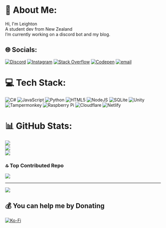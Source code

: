 # 💫 About Me:
Hi, I'm Leighton<br>A student dev from New Zealand<br>I’m currently working on a discord bot and my blog.


## 🌐 Socials:
[![Discord](https://img.shields.io/badge/Discord-%237289DA.svg?logo=discord&logoColor=white)](https://discord.gg/EJaCa7yp) [![Instagram](https://img.shields.io/badge/Instagram-%23E4405F.svg?logo=Instagram&logoColor=white)](https://instagram.com/leighton_075) [![Stack Overflow](https://img.shields.io/badge/-Stackoverflow-FE7A16?logo=stack-overflow&logoColor=white)](https://stackoverflow.com/users/28622808) [![Codepen](https://img.shields.io/badge/Codepen-000000?logo=codepen&logoColor=white)](https://codepen.io/leighton075) [![email](https://img.shields.io/badge/Email-D14836?logo=gmail&logoColor=white)](mailto:leighton@075.it.com) 

# 💻 Tech Stack:
![C#](https://img.shields.io/badge/c%23-%23239120.svg?style=for-the-badge&logo=csharp&logoColor=white) ![JavaScript](https://img.shields.io/badge/javascript-%23323330.svg?style=for-the-badge&logo=javascript&logoColor=%23F7DF1E) ![Python](https://img.shields.io/badge/python-3670A0?style=for-the-badge&logo=python&logoColor=ffdd54) ![HTML5](https://img.shields.io/badge/html5-%23E34F26.svg?style=for-the-badge&logo=html5&logoColor=white) ![NodeJS](https://img.shields.io/badge/node.js-6DA55F?style=for-the-badge&logo=node.js&logoColor=white) ![SQLite](https://img.shields.io/badge/sqlite-%2307405e.svg?style=for-the-badge&logo=sqlite&logoColor=white) ![Unity](https://img.shields.io/badge/unity-%23000000.svg?style=for-the-badge&logo=unity&logoColor=white) ![Tampermonkey](https://img.shields.io/badge/tampermonkey-%2300485B.svg?style=for-the-badge&logo=tampermonkey&logoColor=white) ![Raspberry Pi](https://img.shields.io/badge/-Raspberry_Pi-C51A4A?style=for-the-badge&logo=Raspberry-Pi) ![Cloudflare](https://img.shields.io/badge/Cloudflare-F38020?style=for-the-badge&logo=Cloudflare&logoColor=white) ![Netlify](https://img.shields.io/badge/netlify-%23000000.svg?style=for-the-badge&logo=netlify&logoColor=#00C7B7)
# 📊 GitHub Stats:
![](https://github-readme-stats.vercel.app/api?username=leighton075&theme=material-palenight&hide_border=false&include_all_commits=false&count_private=false)<br/>
![](https://github-readme-streak-stats.herokuapp.com/?user=leighton075&theme=material-palenight&hide_border=false)<br/>
![](https://github-readme-stats.vercel.app/api/top-langs/?username=leighton075&theme=material-palenight&hide_border=false&include_all_commits=false&count_private=false&layout=compact)

### 🔝 Top Contributed Repo
![](https://github-contributor-stats.vercel.app/api?username=leighton075&limit=5&theme=material-palenight&combine_all_yearly_contributions=true)

---
[![](https://visitcount.itsvg.in/api?id=leighton075&icon=0&color=5)](https://visitcount.itsvg.in)

  ## 💰 You can help me by Donating
  [![Ko-Fi](https://img.shields.io/badge/Ko--fi-F16061?style=for-the-badge&logo=ko-fi&logoColor=white)](https://ko-fi.com/leighton075) 

  
<!-- Proudly created with GPRM ( https://gprm.itsvg.in ) -->
